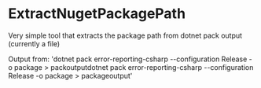 # ExtractNugetPackagePath
Very simple tool that extracts the package path from dotnet pack output (currently a file)

Output from:
'dotnet pack error-reporting-csharp --configuration Release -o package > packoutputdotnet pack error-reporting-csharp --configuration Release -o package > packageoutput'
